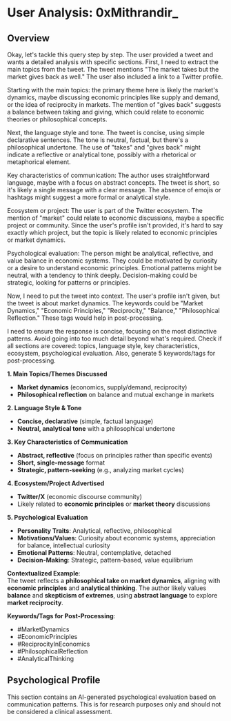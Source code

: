 # User Analysis: 0xMithrandir_

## Overview

<think>
Okay, let's tackle this query step by step. The user provided a tweet and wants a detailed analysis with specific sections. First, I need to extract the main topics from the tweet. The tweet mentions "The market takes but the market gives back as well." The user also included a link to a Twitter profile. 

Starting with the main topics: the primary theme here is likely the market's dynamics, maybe discussing economic principles like supply and demand, or the idea of reciprocity in markets. The mention of "gives back" suggests a balance between taking and giving, which could relate to economic theories or philosophical concepts.

Next, the language style and tone. The tweet is concise, using simple declarative sentences. The tone is neutral, factual, but there's a philosophical undertone. The use of "takes" and "gives back" might indicate a reflective or analytical tone, possibly with a rhetorical or metaphorical element.

Key characteristics of communication: The author uses straightforward language, maybe with a focus on abstract concepts. The tweet is short, so it's likely a single message with a clear message. The absence of emojis or hashtags might suggest a more formal or analytical style.

Ecosystem or project: The user is part of the Twitter ecosystem. The mention of "market" could relate to economic discussions, maybe a specific project or community. Since the user's profile isn't provided, it's hard to say exactly which project, but the topic is likely related to economic principles or market dynamics.

Psychological evaluation: The person might be analytical, reflective, and value balance in economic systems. They could be motivated by curiosity or a desire to understand economic principles. Emotional patterns might be neutral, with a tendency to think deeply. Decision-making could be strategic, looking for patterns or principles.

Now, I need to put the tweet into context. The user's profile isn't given, but the tweet is about market dynamics. The keywords could be "Market Dynamics," "Economic Principles," "Reciprocity," "Balance," "Philosophical Reflection." These tags would help in post-processing.

I need to ensure the response is concise, focusing on the most distinctive patterns. Avoid going into too much detail beyond what's required. Check if all sections are covered: topics, language style, key characteristics, ecosystem, psychological evaluation. Also, generate 5 keywords/tags for post-processing.
</think>

**1. Main Topics/Themes Discussed**  
- **Market dynamics** (economics, supply/demand, reciprocity)  
- **Philosophical reflection** on balance and mutual exchange in markets  

**2. Language Style & Tone**  
- **Concise, declarative** (simple, factual language)  
- **Neutral, analytical tone** with a philosophical undertone  

**3. Key Characteristics of Communication**  
- **Abstract, reflective** (focus on principles rather than specific events)  
- **Short, single-message** format  
- **Strategic, pattern-seeking** (e.g., analyzing market cycles)  

**4. Ecosystem/Project Advertised**  
- **Twitter/X** (economic discourse community)  
- Likely related to **economic principles** or **market theory** discussions  

**5. Psychological Evaluation**  
- **Personality Traits**: Analytical, reflective, philosophical  
- **Motivations/Values**: Curiosity about economic systems, appreciation for balance, intellectual curiosity  
- **Emotional Patterns**: Neutral, contemplative, detached  
- **Decision-Making**: Strategic, pattern-based, value equilibrium  

**Contextualized Example**:  
The tweet reflects a **philosophical take on market dynamics**, aligning with **economic principles** and **analytical thinking**. The author likely values **balance** and **skepticism of extremes**, using **abstract language** to explore **market reciprocity**.  

**Keywords/Tags for Post-Processing**:  
- #MarketDynamics  
- #EconomicPrinciples  
- #ReciprocityInEconomics  
- #PhilosophicalReflection  
- #AnalyticalThinking

## Psychological Profile

This section contains an AI-generated psychological evaluation based on communication patterns. This is for research purposes only and should not be considered a clinical assessment.